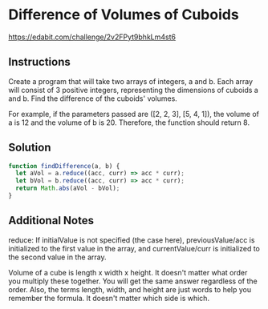 # Difference of Volumes of Cuboids

https://edabit.com/challenge/2v2FPyt9bhkLm4st6

## Instructions

Create a program that will take two arrays of integers, a and b. Each array will consist of 3 positive integers, representing the dimensions of cuboids a and b. Find the difference of the cuboids' volumes.

For example, if the parameters passed are ([2, 2, 3], [5, 4, 1]), the volume of a is 12 and the volume of b is 20. Therefore, the function should return 8.

## Solution

```javascript
function findDifference(a, b) {
  let aVol = a.reduce((acc, curr) => acc * curr);
  let bVol = b.reduce((acc, curr) => acc * curr);
  return Math.abs(aVol - bVol);
}
```

## Additional Notes

reduce: If initialValue is not specified (the case here), previousValue/acc is initialized to the first value in the array, and currentValue/curr is initialized to the second value in the array.

Volume of a cube is length x width x height. It doesn't matter what order you multiply these together. You will get the same answer regardless of the order. Also, the terms length, width, and height are just words to help you remember the formula. It doesn't matter which side is which.
